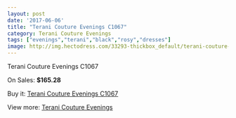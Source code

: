 ```yaml
---
layout: post
date: '2017-06-06'
title: "Terani Couture Evenings C1067"
category: Terani Couture Evenings
tags: ["evenings","terani","black","rosy","dresses"]
image: http://img.hectodress.com/33293-thickbox_default/terani-couture-evenings-c1067.jpg
---
```

Terani Couture Evenings C1067

On Sales: **$165.28**
<a href="https://www.hectodress.com/terani-couture-evenings/15375-terani-couture-evenings-c1067.html"><amp-img layout="responsive" width="600" height="600" src="//img.hectodress.com/33293-thickbox_default/terani-couture-evenings-c1067.jpg" alt="Terani Couture Evenings C1067 0" /></a>
<a href="https://www.hectodress.com/terani-couture-evenings/15375-terani-couture-evenings-c1067.html"><amp-img layout="responsive" width="600" height="600" src="//img.hectodress.com/33295-thickbox_default/terani-couture-evenings-c1067.jpg" alt="Terani Couture Evenings C1067 1" /></a>
<a href="https://www.hectodress.com/terani-couture-evenings/15375-terani-couture-evenings-c1067.html"><amp-img layout="responsive" width="600" height="600" src="//img.hectodress.com/33294-thickbox_default/terani-couture-evenings-c1067.jpg" alt="Terani Couture Evenings C1067 2" /></a>

Buy it: [Terani Couture Evenings C1067](https://www.hectodress.com/terani-couture-evenings/15375-terani-couture-evenings-c1067.html "Terani Couture Evenings C1067")

View more: [Terani Couture Evenings](https://www.hectodress.com/276-terani-couture-evenings "Terani Couture Evenings")